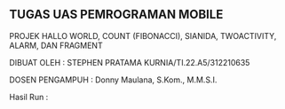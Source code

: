 
## TUGAS UAS PEMROGRAMAN MOBILE
PROJEK HALLO WORLD, COUNT (FIBONACCI), SIANIDA, TWOACTIVITY, ALARM, DAN FRAGMENT

DIBUAT OLEH : STEPHEN PRATAMA KURNIA/TI.22.A5/312210635

DOSEN PENGAMPUH : Donny Maulana, S.Kom., M.M.S.I.


Hasil Run :
